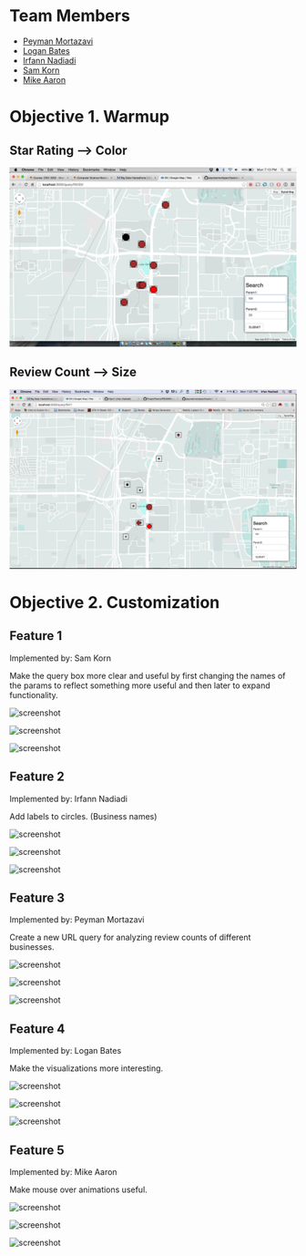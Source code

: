 # Team Members

* [Peyman Mortazavi](https://github.com/peymanmortazavi/)
* [Logan Bates](https://github.com/LoganBates)
* [Irfann Nadiadi](https://github.com/irfann1)
* [Sam Korn](https://github.com/sako0938)
* [Mike Aaron](https://github.com/develra)

# Objective 1. Warmup

## Star Rating --> Color

![screenshot](warmup1.png)

## Review Count --> Size

![screenshot](warmup2.png)

# Objective 2. Customization

## Feature 1

Implemented by: Sam Korn

Make the query box more clear and useful by first changing the names of the params to reflect something more useful and then later to expand functionality. 

![screenshot](screenshot.png)

![screenshot](screenshot.png)

![screenshot](screenshot.png)

## Feature 2

Implemented by: Irfann Nadiadi 

Add labels to circles. (Business names)

![screenshot](screenshot.png)

![screenshot](screenshot.png)

![screenshot](screenshot.png)

## Feature 3

Implemented by: Peyman Mortazavi

Create a new URL query for analyzing review counts of different businesses.

![screenshot](screenshot.png)

![screenshot](screenshot.png)

![screenshot](screenshot.png)

## Feature 4

Implemented by: Logan Bates

Make the visualizations more interesting.

![screenshot](screenshot.png)

![screenshot](screenshot.png)

![screenshot](screenshot.png)


## Feature 5

Implemented by: Mike Aaron 

Make mouse over animations useful. 

![screenshot](screenshot.png)

![screenshot](screenshot.png)

![screenshot](screenshot.png)


